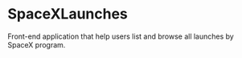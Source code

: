 # SpaceXLaunches
Front-end application that help users list and browse all launches by SpaceX program.
